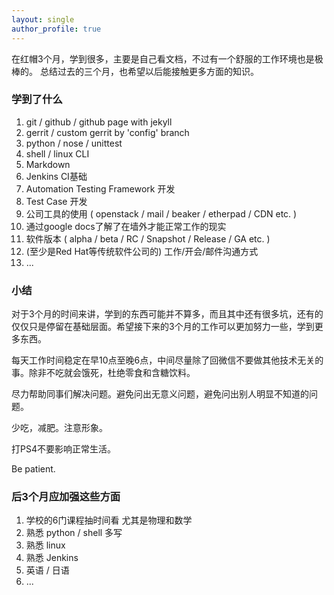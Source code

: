 ```yaml
---
layout: single 
author_profile: true
---
```

在红帽3个月，学到很多，主要是自己看文档，不过有一个舒服的工作环境也是极棒的。
总结过去的三个月，也希望以后能接触更多方面的知识。
### 学到了什么
 1. git / github / github page with jekyll
 2. gerrit / custom gerrit by 'config' branch
 3. python / nose / unittest
 4. shell / linux CLI
 5. Markdown
 6. Jenkins CI基础
 7. Automation Testing Framework 开发
 8. Test Case 开发
 9. 公司工具的使用 ( openstack / mail / beaker / etherpad / CDN etc. )
 10. 通过google docs了解了在墙外才能正常工作的现实
 11. 软件版本 ( alpha / beta / RC / Snapshot / Release / GA etc. )
 12. (至少是Red Hat等传统软件公司的) 工作/开会/邮件沟通方式
 13. ...

### 小结
对于3个月的时间来讲，学到的东西可能并不算多，而且其中还有很多坑，还有的仅仅只是停留在基础层面。希望接下来的3个月的工作可以更加努力一些，学到更多东西。

每天工作时间稳定在早10点至晚6点，中间尽量除了回微信不要做其他技术无关的事。除非不吃就会饿死，杜绝零食和含糖饮料。

尽力帮助同事们解决问题。避免问出无意义问题，避免问出别人明显不知道的问题。

少吃，减肥。注意形象。

打PS4不要影响正常生活。

Be patient.

### 后3个月应加强这些方面
1. 学校的6门课程抽时间看 尤其是物理和数学
2. 熟悉 python / shell 多写
3. 熟悉 linux
4. 熟悉 Jenkins
5. 英语 / 日语
6. ...
